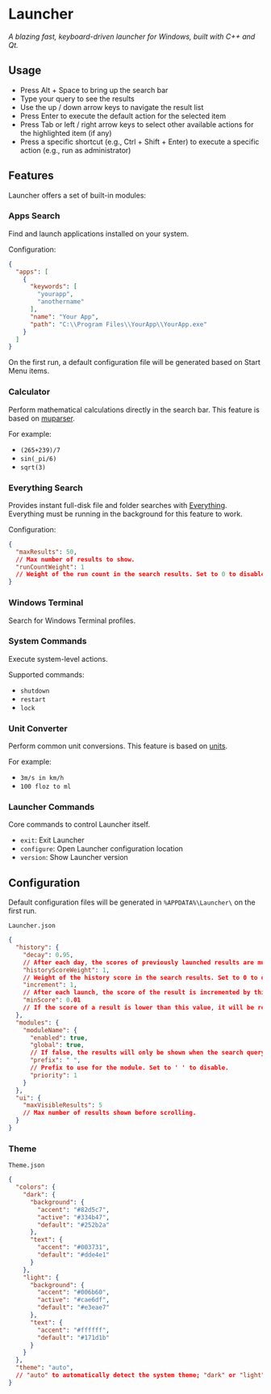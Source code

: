 # Launcher

*A blazing fast, keyboard-driven launcher for Windows, built with C++ and Qt.*

## Usage

- Press Alt + Space to bring up the search bar
- Type your query to see the results
- Use the up / down arrow keys to navigate the result list
- Press Enter to execute the default action for the selected item
- Press Tab or left / right arrow keys to select other available actions for the highlighted item (if any)
- Press a specific shortcut (e.g., Ctrl + Shift + Enter) to execute a specific action (e.g., run as administrator)

## Features

Launcher offers a set of built-in modules:

### Apps Search

Find and launch applications installed on your system.

Configuration:

```json
{
  "apps": [
    {
      "keywords": [
        "yourapp",
        "anothername"
      ],
      "name": "Your App",
      "path": "C:\\Program Files\\YourApp\\YourApp.exe"
    }
  ]
}
```

On the first run, a default configuration file will be generated based on Start Menu items.

### Calculator

Perform mathematical calculations directly in the search bar. This feature is based
on [muparser](https://github.com/beltoforion/muparser).

For example:

- `(265+239)/7`
- `sin(_pi/6)`
- `sqrt(3)`

### Everything Search

Provides instant full-disk file and folder searches with [Everything](https://www.voidtools.com/). Everything must be
running in the background for this feature to work.

Configuration:

```json
{
  "maxResults": 50,
  // Max number of results to show.
  "runCountWeight": 1
  // Weight of the run count in the search results. Set to 0 to disable.
}
```

### Windows Terminal

Search for Windows Terminal profiles.

### System Commands

Execute system-level actions.

Supported commands:

- `shutdown`
- `restart`
- `lock`

### Unit Converter

Perform common unit conversions. This feature is based on [units](https://github.com/LLNL/units).

For example:

- `3m/s in km/h`
- `100 floz to ml`

### Launcher Commands

Core commands to control Launcher itself.

- `exit`: Exit Launcher
- `configure`: Open Launcher configuration location
- `version`: Show Launcher version

## Configuration

Default configuration files will be generated in `%APPDATA%\Launcher\` on the first run.

`Launcher.json`

```json
{
  "history": {
    "decay": 0.95,
    // After each day, the scores of previously launched results are multiplied by this value.
    "historyScoreWeight": 1,
    // Weight of the history score in the search results. Set to 0 to disable.
    "increment": 1,
    // After each launch, the score of the result is incremented by this value.
    "minScore": 0.01
    // If the score of a result is lower than this value, it will be removed from history.
  },
  "modules": {
    "moduleName": {
      "enabled": true,
      "global": true,
      // If false, the results will only be shown when the search query starts with the assigned prefix.
      "prefix": " ",
      // Prefix to use for the module. Set to ' ' to disable.
      "priority": 1
    }
  },
  "ui": {
    "maxVisibleResults": 5
    // Max number of results shown before scrolling.
  }
}
```

### Theme

`Theme.json`

```json
{
  "colors": {
    "dark": {
      "background": {
        "accent": "#82d5c7",
        "active": "#334b47",
        "default": "#252b2a"
      },
      "text": {
        "accent": "#003731",
        "default": "#dde4e1"
      }
    },
    "light": {
      "background": {
        "accent": "#006b60",
        "active": "#cae6df",
        "default": "#e3eae7"
      },
      "text": {
        "accent": "#ffffff",
        "default": "#171d1b"
      }
    }
  },
  "theme": "auto",
  // "auto" to automatically detect the system theme; "dark" or "light" to force a specific theme.
}
```
